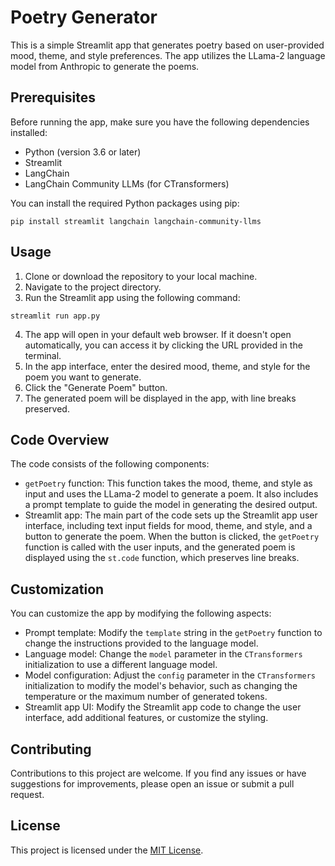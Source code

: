 # Poetry Generator

This is a simple Streamlit app that generates poetry based on user-provided mood, theme, and style preferences. The app utilizes the LLama-2 language model from Anthropic to generate the poems.

## Prerequisites

Before running the app, make sure you have the following dependencies installed:

- Python (version 3.6 or later)
- Streamlit
- LangChain
- LangChain Community LLMs (for CTransformers)

You can install the required Python packages using pip:

```pip install streamlit langchain langchain-community-llms```

## Usage

1. Clone or download the repository to your local machine.
2. Navigate to the project directory.
3. Run the Streamlit app using the following command:

```streamlit run app.py```

4. The app will open in your default web browser. If it doesn't open automatically, you can access it by clicking the URL provided in the terminal.
5. In the app interface, enter the desired mood, theme, and style for the poem you want to generate.
6. Click the "Generate Poem" button.
7. The generated poem will be displayed in the app, with line breaks preserved.

## Code Overview

The code consists of the following components:

- `getPoetry` function: This function takes the mood, theme, and style as input and uses the LLama-2 model to generate a poem. It also includes a prompt template to guide the model in generating the desired output.
- Streamlit app: The main part of the code sets up the Streamlit app user interface, including text input fields for mood, theme, and style, and a button to generate the poem. When the button is clicked, the `getPoetry` function is called with the user inputs, and the generated poem is displayed using the `st.code` function, which preserves line breaks.

## Customization

You can customize the app by modifying the following aspects:

- Prompt template: Modify the `template` string in the `getPoetry` function to change the instructions provided to the language model.
- Language model: Change the `model` parameter in the `CTransformers` initialization to use a different language model.
- Model configuration: Adjust the `config` parameter in the `CTransformers` initialization to modify the model's behavior, such as changing the temperature or the maximum number of generated tokens.
- Streamlit app UI: Modify the Streamlit app code to change the user interface, add additional features, or customize the styling.

## Contributing

Contributions to this project are welcome. If you find any issues or have suggestions for improvements, please open an issue or submit a pull request.

## License

This project is licensed under the [MIT License](LICENSE).
